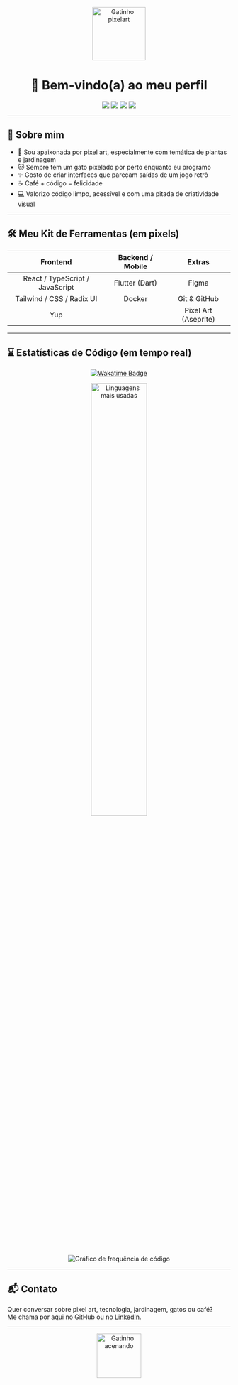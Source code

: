 <p align="center">
  <img src="https://media.giphy.com/media/v6aOjy0Qo1fIA/giphy.gif" width="120" alt="Gatinho pixelart"/>
</p>

<h1 align="center">🌱 Bem-vindo(a) ao meu perfil </h1>

<p align="center">
  <img src="https://img.shields.io/badge/Pixelart-FFD700?style=flat-square"/>
  <img src="https://img.shields.io/badge/React-61dafb?style=flat-square&logo=react&logoColor=20232a"/>
  <img src="https://img.shields.io/badge/Coffee-C0ffee?style=flat-square"/>
  <img src="https://img.shields.io/badge/Gatos-ffa07a?style=flat-square"/>
</p>

---

## 🎨 Sobre mim

- 🌿 Sou apaixonada por pixel art, especialmente com temática de plantas e jardinagem
- 🐱 Sempre tem um gato pixelado por perto enquanto eu programo
- ✨ Gosto de criar interfaces que pareçam saídas de um jogo retrô
- ☕ Café + código = felicidade
- 💻 Valorizo código limpo, acessível e com uma pitada de criatividade visual

---

## 🛠️ Meu Kit de Ferramentas (em pixels)

<div align="center">

| Frontend | Backend / Mobile | Extras |
| :------: | :--------------: | :----: |
| React / TypeScript / JavaScript | Flutter (Dart) | Figma |
| Tailwind / CSS / Radix UI | Docker | Git & GitHub |
| Yup | | Pixel Art (Aseprite) |

</div>

---

## ⌛ Estatísticas de Código (em tempo real)

<p align="center">
  <a href="https://wakatime.com/@018bde36-6376-448e-be16-24872a369acf">
    <img src="https://wakatime.com/badge/user/018bde36-6376-448e-be16-24872a369acf.svg" alt="Wakatime Badge"/>
  </a>
</p>

<p align="center">
  <img src="https://wakatime.com/share/@mareanxr/cd0d9fa9-8c19-4328-9163-2b80fdeeca44.svg" alt="Linguagens mais usadas" width="50%"/>
</p>

<p align="center">
  <img src="https://wakatime.com/share/@mareanxr/7faead06-d6a7-484e-8a1d-8b0e10e76dcc.svg" alt="Gráfico de frequência de código"/>
</p>

---

## 📬 Contato

Quer conversar sobre pixel art, tecnologia, jardinagem, gatos ou café?  
Me chama por aqui no GitHub ou no [LinkedIn](https://www.linkedin.com/in/seu-linkedin-aqui).

---

<p align="center">
  <img src="https://media.giphy.com/media/sIIhZliB2McAo/giphy.gif" width="100" alt="Gatinho acenando"/>
</p>
